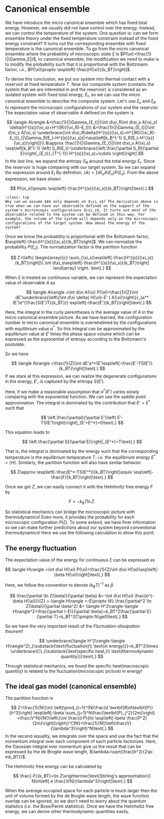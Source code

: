 # Canonical ensemble

We have introduce the micro canonical ensemble which has fixed total energy. However, we usually did not have control over the energy. Instead, we can control the temperature of the system. One question is: can we form ensemble theory under the fixed temperature constraint instead of the fixed energy constraint? It turns out the corresponding ensemble with fixed temperature is the canonical ensemble. To go from the micro canonical ensemble where the probability of microscopic state $\xi$ is $P(\xi)=\frac{1}{|\Gamma_E|}$, to canonical ensemble, the modification we need to make is to modify the probability such that it is proportional with the Boltzmann factor, *i.e.*, $P(\xi)\propto \exp\left[-\frac{H(\xi)}{k_BT}\right]$.

To derive this conclusion, we put our system into thermal contact with a reservoir at fixed temperature $T$. Now our composite system (contains the system that we are interested in and the reservoir) is considered as an isolated system with fixed total energy, $E_t$, so we can use the micro canonical ensemble to describe the composite system. Let's use $\xi_s$ and $\xi_R$ to represent the microscopic configurations of our system and the reservoir. The expectation value of observable $A$ defined on the system is

$$
\langle A\rangle 
&=\frac{1}{|\Gamma_{E_t}|}\int d\xi_R\int d\xi_s A(\xi_s) \delta(H^{(s)}(\xi_s)+H^{(R)}(\xi_R)-E_t)\\
&=\frac{1}{|\Gamma_{E_t}|}\int d\xi_s A(\xi_s) \underbrace{\int d\xi_R\delta(H^{(s)}(\xi_s)+H^{(R)}(\xi_R)-E_t)}_{|\Gamma_R(E_t-H^{(s)}(\xi_s))|=\exp\left[k_B^{-1} S_R(E_t-H^{(s)}(\xi_s))\right]}\\
&\approx \frac{1}{|\Gamma_{E_t}|}\int d\xi_s A(\xi_s) \exp\left[k_B^{-1} \left( S_R(E_t)-\underbrace{\left.\frac{\partial S_R}{\partial E}\right|_{E_t}}_{T^{-1}} H^{(s)}(\xi_s)+\cdots \right)\right]
$$
In the last line, we expand the entropy $S_R$ around the total energy $E_t$. Since the reservoir is huge comparing with our target system. So we can expand the expression around $E_t$ By definition, $\langle A \rangle=\int d\xi_s A(\xi_s) P(\xi_s)$. From the above expression, we have shown

$$
P(\xi_s)\propto \exp\left[-\frac{H^{(s)}(\xi_s)}{k_BT}\right]\text{.}
$$


```{admonition} What?
:class: tip
Why can we assume $A$ only depends on $\xi_s$? The derivation above is true when we can have our observable defined on the support of the system's microscopic configurations $\xi_s$. It turns out most of the observable related to the system can be defined in this way. For example, the volume of the system will depends only on the microscopic configurations of the target system. How about the energy of the system?
```

Once we know the probability is proportional with the Boltzmann factor, $\exp\left[-\frac{H^{(s)}(\xi_s)}{k_BT}\right]$. We can normalize the probability $P(\xi_s)$. The normalization factor is the partition function

$$
Z=\left\{
\begin{array}{c}
\sum_{\xi_s}\exp\left[-\frac{H^{(s)}(\xi_s)}{k_BT}\right]\\
\int d\xi_s\exp\left[-\frac{H^{(s)}(\xi_s)}{k_BT}\right]
\end{array}
\right.
\text{.}
$$

When $\xi$ is treated as continuous variable, we can represent the expectation value of observable $A$ as

$$
\langle A\rangle =\int d\xi A(\xi) P(\xi)=\frac{1}{Z}\int dE'\underbrace{\left\{\int d\xi \delta( H(\xi)-E' ) A(\xi)\right\}}_{a^*(E')e^{\frac{S(E')T}{k_BT}}} exp\left[-\frac{E'}{k_BT}\right]\text{.}
$$

Here, the integral in the curly parentheses is the average value of $A$ in the micro canonical ensemble picture. As we have learned, the configuration number in micro canonical ensemble is overwhelmed by the configurations with equilibrium value $a^*$. So this integral can be approximated by the equilibrium value at $E'$ times the phase space volume which can be expressed as the exponential of entropy according to the Boltzmann's postulate.

So we have

$$
\langle A\rangle =\frac{1}{Z}\int dE'a^*(E')exp\left[-\frac{E'-TS(E')}{k_BT}\right]\text{.}
$$
If we stare at this expression, we can realize the degenerate configurations in the energy, $E'$, is captured by the entropy $S(E')$.


Here, if we make a reasonable assumption that $a^*(E')$ varies slowly comparing with the exponential function. We can use the saddle point approximation. The integral is dominated by the contribution that $E'=E^*$ such that

$$
\left.\frac{\partial}{\partial E'}\left( E'-TS(E')\right)\right|_{E'=E^*}=0\text{.}
$$

This equation leads to

$$
\left.\frac{\partial S}{\partial E}\right|_{E^*}=T\text{.}
$$

That is, the integral is dominated by the energy such that the corresponding temperature is the equilibrium temperature $T$. *i.e.* the equilibrium energy $E^*=\langle H\rangle$. Similarly, the partition function will also have similar behavior.

$$
Z\approx \exp\left[-\frac{E^*-TS(E^*)}{k_BT}\right]\equiv \exp\left[-\frac{F}{k_BT}\right]\text{.}
$$

Once we got $Z$, we can easily connect it with the Helmholtz free energy $F$ by

$$
F=-k_BT\ln Z\text{.}
$$

So statistical mechanics can bridge the microscopic picture with thermodynamics! Even more, it provides the probability for each microscopic configuration $P(\xi)$. To some extend, we have finer information so we can make further predictions about our system beyond conventional thermodynamics! Here we use the following calculation to show this point.

## The energy fluctuation

The expectation value of the energy for continuous $\xi$ can be expressed as

$$
\langle H\rangle =\int d\xi H(\xi) P(\xi)=\frac{1}{Z}\int d\xi H(\xi)\exp\left[-\beta H(\xi)\right]\text{.}
$$

Here, we follow the convention to denote $(k_BT)^{-1}$ as $\beta$.

$$
\frac{\partial \ln Z(\beta)}{\partial \beta}
&=-\int d\xi H(\xi) \frac{e^{-\beta H(\xi)}}{Z} =-\langle H\rangle =-E\propto N\\
\frac{\partial^2 \ln Z(\beta)}{\partial \beta^2}
&= \langle H^2\rangle-\langle H\rangle^2=\frac{\partial (-E)}{\partial \beta}=k_BT^2\frac{\partial E}{\partial T}=k_BT^2C\propto N\ge0\text{.}
$$

So we have the very important result of the *Fluctuation-dissipation theorem*!

$$
\underbrace{\langle H^2\rangle-\langle H\rangle^2}_{\substack{\text{fluctuation}\\ \text{in energy}}}=k_BT^2\times \underbrace{C}_{\substack{\text{specific heat,}\\ \text{thermodynamic quantity}}}\text{.}
$$

Through statistical mechanics, we found the specific heat(macroscopic quantity) is related to the fluctuation(microscopic picture) in energy! 

## The ideal gas model (canonical ensemble)

The partition function is

$$
Z=\frac{1}{N!}\int \left(\prod_{i=1}^{N}\frac{d \textbf{R}d\textbf{P}}{h^3}\right) \exp\left[-\beta \sum_{j=1}^N\frac{\textbf{P}_j^2}{2m}\right]
=\frac{V^N}{N!}\left\{\int \frac{d P}{h} \exp\left[-\beta \frac{P^2}{2m}\right]\right\}^{3N}=\frac{1}{N!}\left(\frac{V}{\lambda^3}\right)^N\text{.}
$$
In the second equality, we integrate over the space and use the fact that the momentum integral over each component of each particle factorizes. Here, the Gaussian integral over momentum give us the result that can be expressed by the de Broglie wave length, $\lambda=\sqrt{\frac{h^2}{2\pi mk_BT}}$.

The Helmholtz free energy can be calculated by

$$
\frac{-F}{k_BT}=\ln Z\xrightarrow{\text{Stirling's approximation}} N\ln\left[ e \frac{V/N}{\lambda^3}\right]\text{.}
$$

When the average occupied space for each particle is much larger then the unit of volume formed by the de Broglie wave length, the wave function overlap can be ignored, so we don't need to worry about the quantum statistics (*i.e.* the Bose/Fermi statistics). Once we have the Helmholtz free energy, we can derive other thermodynamic quantities easily.
